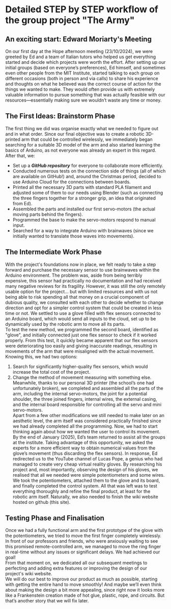 # Detailed STEP by STEP workflow of the group project "The Army"

## An exciting start: Edward Moriarty's Meeting
On our first day at the Hope afternoon meeting (23/10/2024), we were greeted by Ed and a team of Italian tutors who helped us get everything started and decide which projects were worth the effort. After setting up our initial groups (based on everyone’s preferences), Ed himself, and sometimes even other people from the MIT Institute, started talking to each group on different occasions (both in person and via calls) to share his experience and thoughts on what he believed was the correct course of action for the things we wanted to make. They would often provide us with extremely valuable information to pursue something that was actually feasible with our resources—essentially making sure we wouldn’t waste any time or money.

## The First Ideas: Brainstorm Phase
The first thing we did was organise exactly what we needed to figure out and in what order. Since our final objective was to create a robotic 3D-printed arm that could be controlled wirelessly, we immediately began searching for a suitable 3D model of the arm and also started learning the basics of Arduino, as not everyone was already an expert in this regard.<br>
After that, we:<br>
- Set up a **_GitHub repository_** for everyone to collaborate more efficiently.
- Conducted numerous tests on the connection side of things (all of which are available on GitHub!) and, around the Christmas period, decided to use Arduino Cloud for the connections between boards.
- Printed all the necessary 3D parts with standard PLA filament and adjusted some of them to our needs using Blender (such as connecting the three fingers together for a stronger grip, an idea that originated from Ed).
- Assembled the parts and installed our first servo-motors (the actual moving parts behind the fingers).
- Programmed the base to make the servo-motors respond to manual input.
- Searched for a way to integrate Arduino with brainwaves (since we initially wanted to translate those waves into movements).

## The Intermediate Work Phase
With the project's foundations now in place, we felt ready to take a step forward and purchase the necessary sensor to use brainwaves within the Arduino environment. The problem was, aside from being terribly expensive, this sensor had practically no documentation and had received many negative reviews for its fragility. However, it was still the only remotely usable option for the project... but with limited resources and with us not being able to risk spending all that money on a crucial component of dubious quality, we consulted with each other to decide whether to change direction and opt for a simpler control system that could be created in less time or not. We settled to use a glove filled with flex sensors connected to an Arduino board, which would send all inputs to the cloud, set up to be dynamically used by the robotic arm to move all its parts.<br>
To test the new method, we programmed the second board, identified as "glove", and initially connected just one flex sensor to check if it worked properly. From this test, it quickly became apparent that our flex sensors were deteriorating too easily and giving inaccurate readings, resulting in movements of the arm that were misaligned with the actual movement. Knowing this, we had two options:<br>
1. Search for significantly higher-quality flex sensors, which would increase the total cost of the project.
2. Change the method of movement measuring with something else.
Meanwhile, thanks to our personal 3D printer (the school’s one had unfortunately broken), we completed and assembled all the parts of the arm, including the internal servo-motors, the joint for a potential shoulder, the three joined fingers, internal wires, the external casing, and the internal board responsible for controlling all the servo and mini servo-motors.<br>
Apart from a few other modifications we still needed to make later on an aesthetic level, the arm itself was considered practically finished since we had already completed all the programming. Now, we had to start thinking again about how we wanted the user to control its movement.<br>
By the end of January (2025), Ed’s team returned to assist all the groups at the institute. Taking advantage of this opportunity, we asked the experts for a more efficient way to obtain numerical values from the glove’s movement (thus discarding the flex sensors). In response, Ed redirected us to the YouTube channel of Lucas Pope, a genius who had managed to create very cheap virtual reality gloves. By researching his project and, most importantly, observing the design of his gloves, we realised that all we needed were simple potentiometers and some wires.<br>
We took the potentiometers, attached them to the glove and its board, and finally completed the control system. All that was left was to test everything thoroughly and refine the final product, at least for the robotic arm itself. Naturally, we also needed to finish the wiki website hosted on github (this site).

## Testing Phase and Finalisation
Once we had a fully functional arm and the first prototype of the glove with the potentiometers, we tried to move the first finger completely wirelessly. In front of our professors and friends, who were anxiously waiting to see this promised remote-controlled arm, we managed to move the ring finger in real-time without any issues or significant delays. We had achieved our goal!<br>
From that moment on, we dedicated all our subsequent meetings to perfecting and adding extra features or improving the design of our project's wiki website.<br>
We will do our best to improve our product as much as possible, starting with getting the entire hand to move smoothly! And maybe we’ll even think about making the design a bit more appealing, since right now it looks more like a Frankenstein creation made of hot glue, plastic, rope, and circuits. But that’s another story that we will fix later.